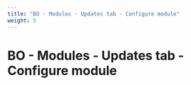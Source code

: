```yaml
---
title: "BO - Modules - Updates tab - Configure module"
weight: 5
---
```


# BO - Modules - Updates tab - Configure module
